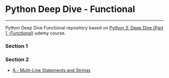# Python Deep Dive - Functional

---

Python Deep Dive Functional repository based on [Python 3: Deep Dive (Part 1 -Functional)](https://www.udemy.com/course/python-3-deep-dive-part-1/) udemy course.

### Section 1

### Section 2

- [6.- Multi-Line Statements and Strings](https://github.com/FalcoLombardi-MX/python-deep-dive-functional/blob/main/app/section-2/6_MultiLineStatementsAndString.py)

